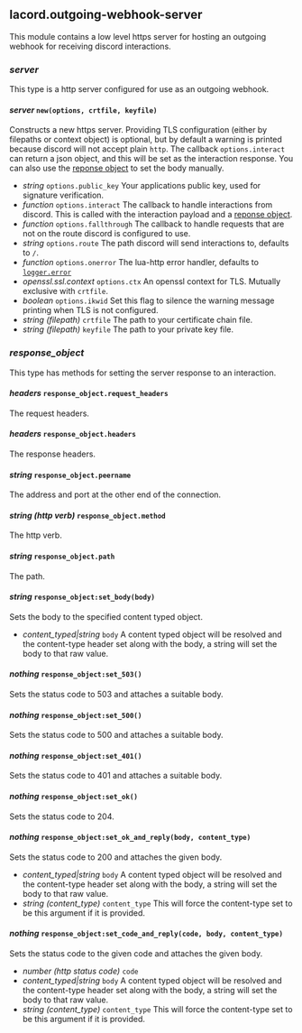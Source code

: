 ## lacord.outgoing-webhook-server

This module contains a low level https server for hosting an outgoing webhook for receiving discord interactions.

### *server*

This type is a http server configured for use as an outgoing webhook.

#### *server* `new(options, crtfile, keyfile)`

Constructs a new https server.
Providing TLS configuration (either by filepaths or context object) is optional,
but by default a warning is printed because discord will not accept plain `http`.
The callback `options.interact` can return a json object, and this will be set as
the interaction response. You can also use the [reponse object](#response_object) to set the body manually.

- *string* `options.public_key`
    Your applications public key, used for signature verification.
- *function* `options.interact`
    The callback to handle interactions from discord. This is called with the interaction payload and a [reponse object](#response_object).
- *function* `options.fallthrough`
    The callback to handle requests that are not on the route discord is configured to use.
- *string* `options.route`
    The path discord will send interactions to, defaults to `/`.
- *function* `options.onerror`
    The lua-http error handler, defaults to [`logger.error`](util.logger.html#error)
- *openssl.ssl.context* `options.ctx`
    An openssl context for TLS. Mutually exclusive with `crtfile`.
- *boolean* `options.ikwid`
    Set this flag to silence the warning message printing when TLS is not configured.
- *string (filepath)* `crtfile`
    The path to your certificate chain file.
- *string (filepath)* `keyfile`
    The path to your private key file.

### *response_object*

This type has methods for setting the server response to an interaction.

#### *headers* `response_object.request_headers`

The request headers.

#### *headers* `response_object.headers`

The response headers.

#### *string* `response_object.peername`

The address and port at the other end of the connection.

#### *string (http verb)* `response_object.method`

The http verb.

#### *string* `response_object.path`

The path.


#### *string* `response_object:set_body(body)`

Sets the body to the specified content typed object.

- *content_typed|string* `body`
    A content typed object will be resolved and the content-type header set along with the body, a string will set the body to that raw value.


#### *nothing* `response_object:set_503()`

Sets the status code to 503 and attaches a suitable body.

#### *nothing* `response_object:set_500()`

Sets the status code to 500 and attaches a suitable body.

#### *nothing* `response_object:set_401()`

Sets the status code to 401 and attaches a suitable body.

#### *nothing* `response_object:set_ok()`

Sets the status code to 204.

#### *nothing* `response_object:set_ok_and_reply(body, content_type)`

Sets the status code to 200 and attaches the given body.

- *content_typed|string* `body`
    A content typed object will be resolved and the content-type header set along with the body, a string will set the body to that raw value.
- *string (content_type)* `content_type`
    This will force the content-type set to be this argument if it is provided.

#### *nothing* `response_object:set_code_and_reply(code, body, content_type)`

Sets the status code to the given code and attaches the given body.

- *number (http status code)* `code`
- *content_typed|string* `body`
    A content typed object will be resolved and the content-type header set along with the body, a string will set the body to that raw value.
- *string (content_type)* `content_type`
    This will force the content-type set to be this argument if it is provided.

